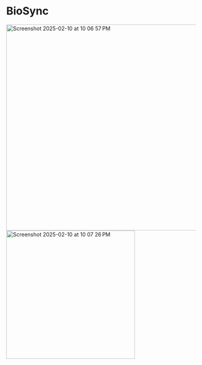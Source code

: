 # BioSync
<img width="549" alt="Screenshot 2025-02-10 at 10 06 57 PM" src="https://github.com/user-attachments/assets/c347c4fe-84c8-4984-a9cf-bf242d6451e2" />
<img width="342" alt="Screenshot 2025-02-10 at 10 07 26 PM" src="https://github.com/user-attachments/assets/33c23d5e-4714-4cd8-ba71-2b3a098f5fa5" />




